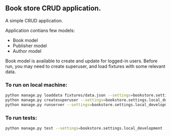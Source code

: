 ## Book store CRUD application.
A simple CRUD application. 

Application contians few models:
* Book model
* Publisher model
* Author model

Book model is available to create and update for logged-in users. Before run, you may need to create superuser, 
and load fixtures with some relevant data.


### To run on local machine:

```bash
python manage.py loaddata fixtures/data.json --settings=bookstore.settings.local_development
python manage.py createsuperuser --settings=bookstore.settings.local_development
python manage.py runserver --settings=bookstore.settings.local_development
```
### To run tests:
```bash
python manage.py test --settings=bookstore.settings.local_development 
```
